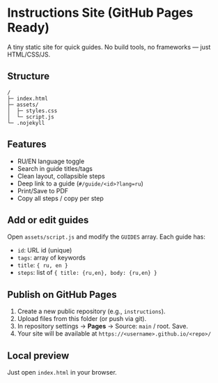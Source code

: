 # Instructions Site (GitHub Pages Ready)

A tiny static site for quick guides. No build tools, no frameworks — just HTML/CSS/JS.

## Structure
```
/
├─ index.html
├─ assets/
│  ├─ styles.css
│  └─ script.js
└─ .nojekyll
```

## Features
- RU/EN language toggle
- Search in guide titles/tags
- Clean layout, collapsible steps
- Deep link to a guide (`#/guide/<id>?lang=ru`)
- Print/Save to PDF
- Copy all steps / copy per step

## Add or edit guides
Open `assets/script.js` and modify the `GUIDES` array. Each guide has:
- `id`: URL id (unique)
- `tags`: array of keywords
- `title`: `{ ru, en }`
- `steps`: list of `{ title: {ru,en}, body: {ru,en} }`

## Publish on GitHub Pages
1. Create a new public repository (e.g., `instructions`).
2. Upload files from this folder (or push via git).
3. In repository settings → **Pages** → Source: `main` / root. Save.
4. Your site will be available at `https://<username>.github.io/<repo>/`

## Local preview
Just open `index.html` in your browser.
